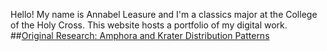 Hello! My name is Annabel Leasure and I'm a classics major at the College of the Holy Cross. This website hosts a portfolio of my digital work. 
##[Original Research: Amphora and Krater Distribution Patterns](https://github.com/AnnabelLeasure/clas299/tree/master/FinalProject)
